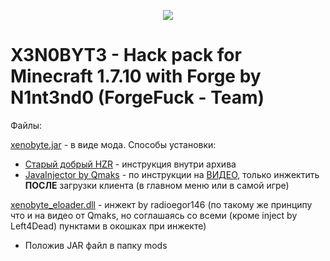<p align="center">
  <img src="https://github.com/N1nt4nd0/Xenobyte/blob/master/logo.png">
</p>

<p align="center"><h1>X3N0BYT3 - Hack pack for Minecraft 1.7.10 with Forge by N1nt3nd0 (ForgeFuck - Team)</h1></p>

Файлы:

<a href="https://github.com/N1nt4nd0/Xenobyte/blob/master/xenobyte.jar">xenobyte.jar</a> - в виде мода. Способы установки:
  - <a href="https://yadi.sk/d/VRL1rF5E3KQHzb">Старый добрый HZR</a> - инструкция внутри архива
  - <a href="https://yadi.sk/d/l-bIC0a-grPrgA">JavaInjector by Qmaks</a> - по инструкции на <a href="https://www.youtube.com/watch?v=hmquFs06PlU">ВИДЕО</a>, только инжектить <b>ПОСЛЕ</b> загрузки клиента (в главном меню или в самой игре)

<a href="https://github.com/N1nt4nd0/Xenobyte/blob/master/xenobyte_eloader.dll">xenobyte_eloader.dll</a> - инжект by radioegor146 (по такому же принципу что и на видео от Qmaks, но соглашаясь со всеми (кроме inject by Left4Dead) пунктами в окошках при инжекте)
  - Положив JAR файл в папку mods
